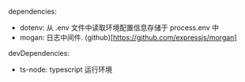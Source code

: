 dependencies:
- dotenv: 从 .env 文件中读取环境配置信息存储于 process.env 中
- mogan: 日志中间件. (github)[https://github.com/expressjs/morgan]

devDependencies:
- ts-node: typescript 运行环境